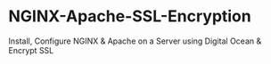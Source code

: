 # NGINX-Apache-SSL-Encryption
Install, Configure NGINX &amp; Apache on a Server using Digital Ocean &amp;  Encrypt SSL

